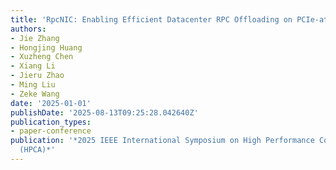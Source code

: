 ```yaml
---
title: 'RpcNIC: Enabling Efficient Datacenter RPC Offloading on PCIe-attached SmartNICs'
authors:
- Jie Zhang
- Hongjing Huang
- Xuzheng Chen
- Xiang Li
- Jieru Zhao
- Ming Liu
- Zeke Wang
date: '2025-01-01'
publishDate: '2025-08-13T09:25:28.042640Z'
publication_types:
- paper-conference
publication: '*2025 IEEE International Symposium on High Performance Computer Architecture
  (HPCA)*'
---
```

